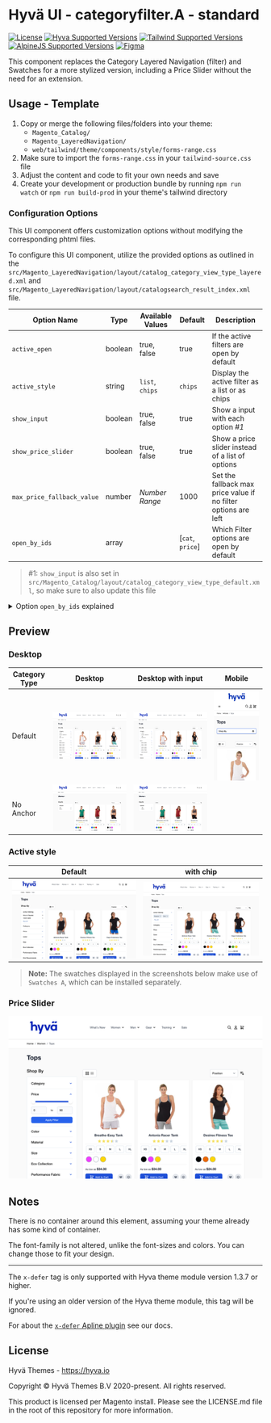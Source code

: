 # Hyvä UI - categoryfilter.A - standard

[![License]](../../../LICENSE.md)
[![Hyva Supported Versions]](https://docs.hyva.io/hyva-ui-library/getting-started.html)
[![Tailwind Supported Versions]](https://tailwindcss.com/)
[![AlpineJS Supported Versions]](https://alpinejs.dev/)
[![Figma]](https://www.figma.com/@hyva)

This component replaces the Category Layered Navigation (filter) and Swatches for a more stylized version, including a Price Slider without the need for an extension.

## Usage - Template

1. Copy or merge the following files/folders into your theme:
   * `Magento_Catalog/`
   * `Magento_LayeredNavigation/`
   * `web/tailwind/theme/components/style/forms-range.css`
2. Make sure to import the `forms-range.css` in your `tailwind-source.css` file
3. Adjust the content and code to fit your own needs and save
4. Create your development or production bundle by running `npm run watch` or `npm run build-prod` in your
   theme's tailwind directory

### Configuration Options

This UI component offers customization options without modifying the corresponding phtml files.

To configure this UI component,
utilize the provided options as outlined in the `src/Magento_LayeredNavigation/layout/catalog_category_view_type_layered.xml`
and `src/Magento_LayeredNavigation/layout/catalogsearch_result_index.xml` file.

| Option Name                | Type    | Available Values | Default          | Description                                                    |
| -------------------------- | ------- | ---------------- | ---------------- | -------------------------------------------------------------- |
| `active_open`              | boolean | true, false      | true             | If the active filters are open by default                      |
| `active_style`             | string  | `list`, `chips`  | `chips`          | Display the active filter as a list or as chips                |
| `show_input`               | boolean | true, false      | true             | Show a input with each option _#1_                             |
| `show_price_slider`        | boolean | true, false      | true             | Show a price slider instead of a list of options               |
| `max_price_fallback_value` | number  | _Number Range_   | 1000             | Set the fallback max price value if no filter options are left |
| `open_by_ids`              | array   |                  | [`cat`, `price`] | Which Filter options are open by default                       |

> #1: `show_input` is also set in `src/Magento_Catalog/layout/catalog_category_view_type_default.xml`, so make sure to also update this file

<details><summary>Option <code>open_by_ids</code> explained</summary>

To include new IDs in the default open filters, simply add the item name and its corresponding value.

Ensure that the value matches the filter ID. To view the filter ID, refer to the filter's Attribute Code.

For example:

```xml
<argument name="open_by_ids" xsi:type="array">
    <item name="color" xsi:type="string">color</item>
</argument>
```

</details>

## Preview

### Desktop

| Category Type | Desktop         | Desktop with input | Mobile          |
| ------------- | --------------- | ------------------ | --------------- |
| Default       | ![screenshot-1] | ![screenshot-2]    | ![screenshot-3] |
| No Anchor     | ![screenshot-4] | ![screenshot-5]    |                 |

### Active style

| Default         | with chip       |
| --------------- | --------------- |
| ![screenshot-6] | ![screenshot-7] |

> **Note:** The swatches displayed in the screenshots below make use of `Swatches A`, which can be installed separately.

### Price Slider

![screenshot-8]

[screenshot-1]: ./media/A-standard.jpg "Filters on desktop"
[screenshot-2]: ./media/A-standard-with-input.jpg "Filters on desktop with input style"
[screenshot-3]: ./media/A-standard-mobile.jpg "Filters on mobile"
[screenshot-4]: ./media/A-standard-no-anchor.jpg "No Anchor Category Filters on desktop"
[screenshot-5]: ./media/A-standard-no-anchor-with-input.jpg "No Anchor Category Filters on desktop with input style"
[screenshot-6]: ./media/A-standard-has-active.jpg "Active Filters on desktop"
[screenshot-7]: ./media/A-standard-has-active-as-chips.jpg "Active Filters on desktop with chips style"
[screenshot-8]: ./media/A-standard-price-slider.jpg "Filters with Price Slider"

## Notes

There is no container around this element, assuming your theme already has some kind of container.

The font-family is not altered, unlike the font-sizes and colors. You can change those to fit your design.

---

The `x-defer` tag is only supported with Hyva theme module version 1.3.7 or higher.

If you're using an older version of the Hyva theme module, this tag will be ignored.

For about the [`x-defer` Apline plugin](https://docs.hyva.io/hyva-themes/view-utilities/alpine-defer-plugin.html) see our docs.

## License

Hyvä Themes - https://hyva.io

Copyright © Hyvä Themes B.V 2020-present. All rights reserved.

This product is licensed per Magento install. Please see the LICENSE.md file in the root of this repository for more
information.

[License]: https://img.shields.io/badge/License-004d32?style=for-the-badge "Link to Hyvä License"
[Figma]: https://img.shields.io/badge/Figma-gray?style=for-the-badge&logo=Figma "Link to Figma"

[Hyva Supported Versions]: https://img.shields.io/badge/Hyv%C3%A4-1.3-0A23B9?style=for-the-badge&labelColor=0A144B "Hyvä Supported Versions"
[Tailwind Supported Versions]: https://img.shields.io/badge/Tailwind-3-06B6D4?style=for-the-badge&logo=TailwindCSS "Tailwind Supported Versions"
[AlpineJS Supported Versions]: https://img.shields.io/badge/AlpineJS-3-8BC0D0?style=for-the-badge&logo=alpine.js "AlpineJS Supported Versions"
